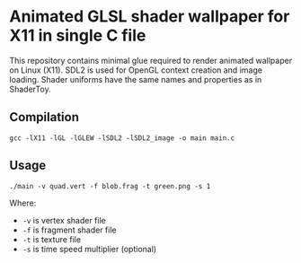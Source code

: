 # Animated GLSL shader wallpaper for X11 in single C file

This repository contains minimal glue required to render animated wallpaper on Linux (X11). SDL2 is used for OpenGL context creation and image loading. Shader uniforms have the same names and properties as in ShaderToy.

## Compilation

```shell
gcc -lX11 -lGL -lGLEW -lSDL2 -lSDL2_image -o main main.c
```

## Usage

```shell
./main -v quad.vert -f blob.frag -t green.png -s 1
```

Where: 
* `-v` is vertex shader file
* `-f` is fragment shader file
* `-t` is texture file
* `-s` is time speed multiplier (optional)
